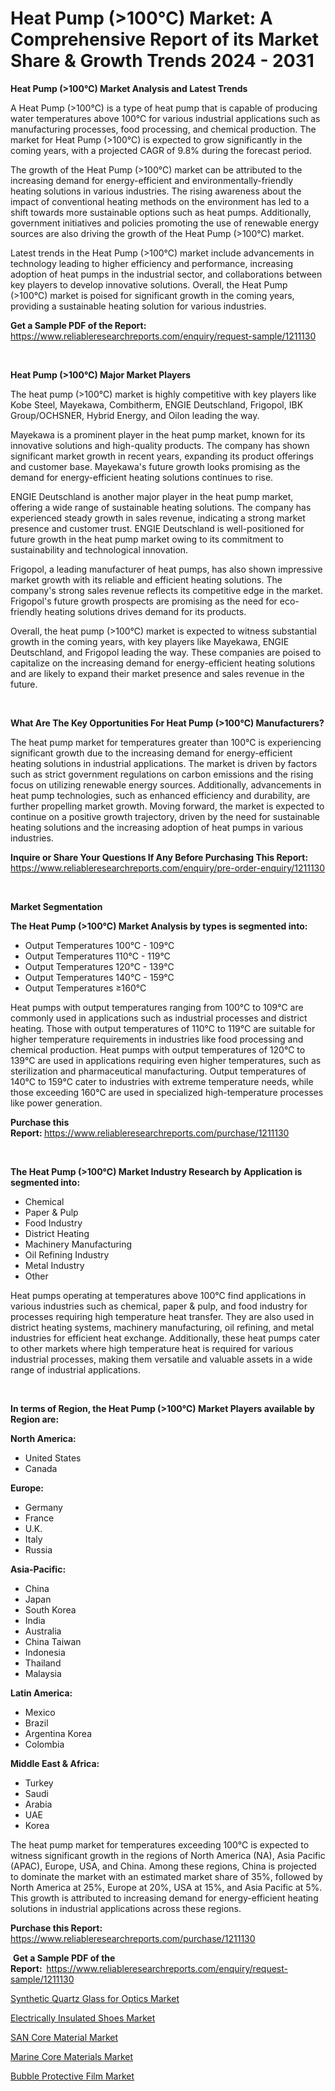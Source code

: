 <p><h1>Heat Pump (>100℃) Market: A Comprehensive Report of its Market Share & Growth Trends 2024 - 2031</h1></p><p><strong>Heat Pump (>100℃) Market Analysis and Latest Trends</strong></p>
<p><p>A Heat Pump (>100℃) is a type of heat pump that is capable of producing water temperatures above 100℃ for various industrial applications such as manufacturing processes, food processing, and chemical production. The market for Heat Pump (>100℃) is expected to grow significantly in the coming years, with a projected CAGR of 9.8% during the forecast period.</p><p>The growth of the Heat Pump (>100℃) market can be attributed to the increasing demand for energy-efficient and environmentally-friendly heating solutions in various industries. The rising awareness about the impact of conventional heating methods on the environment has led to a shift towards more sustainable options such as heat pumps. Additionally, government initiatives and policies promoting the use of renewable energy sources are also driving the growth of the Heat Pump (>100℃) market.</p><p>Latest trends in the Heat Pump (>100℃) market include advancements in technology leading to higher efficiency and performance, increasing adoption of heat pumps in the industrial sector, and collaborations between key players to develop innovative solutions. Overall, the Heat Pump (>100℃) market is poised for significant growth in the coming years, providing a sustainable heating solution for various industries.</p></p>
<p><strong>Get a Sample PDF of the Report:&nbsp;</strong> <a href="https://www.reliableresearchreports.com/enquiry/request-sample/1211130">https://www.reliableresearchreports.com/enquiry/request-sample/1211130</a></p>
<p>&nbsp;</p>
<p><strong>Heat Pump (>100℃) Major Market Players</strong></p>
<p><p>The heat pump (>100℃) market is highly competitive with key players like Kobe Steel, Mayekawa, Combitherm, ENGIE Deutschland, Frigopol, IBK Group/OCHSNER, Hybrid Energy, and Oilon leading the way. </p><p>Mayekawa is a prominent player in the heat pump market, known for its innovative solutions and high-quality products. The company has shown significant market growth in recent years, expanding its product offerings and customer base. Mayekawa's future growth looks promising as the demand for energy-efficient heating solutions continues to rise.</p><p>ENGIE Deutschland is another major player in the heat pump market, offering a wide range of sustainable heating solutions. The company has experienced steady growth in sales revenue, indicating a strong market presence and customer trust. ENGIE Deutschland is well-positioned for future growth in the heat pump market owing to its commitment to sustainability and technological innovation.</p><p>Frigopol, a leading manufacturer of heat pumps, has also shown impressive market growth with its reliable and efficient heating solutions. The company's strong sales revenue reflects its competitive edge in the market. Frigopol's future growth prospects are promising as the need for eco-friendly heating solutions drives demand for its products.</p><p>Overall, the heat pump (>100℃) market is expected to witness substantial growth in the coming years, with key players like Mayekawa, ENGIE Deutschland, and Frigopol leading the way. These companies are poised to capitalize on the increasing demand for energy-efficient heating solutions and are likely to expand their market presence and sales revenue in the future.</p></p>
<p>&nbsp;</p>
<p><strong>What Are The Key Opportunities For Heat Pump (>100℃) Manufacturers?</strong></p>
<p><p>The heat pump market for temperatures greater than 100℃ is experiencing significant growth due to the increasing demand for energy-efficient heating solutions in industrial applications. The market is driven by factors such as strict government regulations on carbon emissions and the rising focus on utilizing renewable energy sources. Additionally, advancements in heat pump technologies, such as enhanced efficiency and durability, are further propelling market growth. Moving forward, the market is expected to continue on a positive growth trajectory, driven by the need for sustainable heating solutions and the increasing adoption of heat pumps in various industries.</p></p>
<p><strong>Inquire or Share Your Questions If Any Before Purchasing This Report:</strong> <a href="https://www.reliableresearchreports.com/enquiry/pre-order-enquiry/1211130">https://www.reliableresearchreports.com/enquiry/pre-order-enquiry/1211130</a></p>
<p>&nbsp;</p>
<p><strong>Market Segmentation</strong></p>
<p><strong>The Heat Pump (>100℃) Market Analysis by types is segmented into:</strong></p>
<p><ul><li>Output Temperatures 100°C - 109°C</li><li>Output Temperatures 110°C - 119°C</li><li>Output Temperatures 120°C - 139°C</li><li>Output Temperatures 140°C - 159°C</li><li>Output Temperatures ≥160°C</li></ul></p>
<p><p>Heat pumps with output temperatures ranging from 100°C to 109°C are commonly used in applications such as industrial processes and district heating. Those with output temperatures of 110°C to 119°C are suitable for higher temperature requirements in industries like food processing and chemical production. Heat pumps with output temperatures of 120°C to 139°C are used in applications requiring even higher temperatures, such as sterilization and pharmaceutical manufacturing. Output temperatures of 140°C to 159°C cater to industries with extreme temperature needs, while those exceeding 160°C are used in specialized high-temperature processes like power generation.</p></p>
<p><strong>Purchase this Report:&nbsp;</strong><a href="https://www.reliableresearchreports.com/purchase/1211130">https://www.reliableresearchreports.com/purchase/1211130</a></p>
<p>&nbsp;</p>
<p><strong>The Heat Pump (>100℃) Market Industry Research by Application is segmented into:</strong></p>
<p><ul><li>Chemical</li><li>Paper & Pulp</li><li>Food Industry</li><li>District Heating</li><li>Machinery Manufacturing</li><li>Oil Refining Industry</li><li>Metal Industry</li><li>Other</li></ul></p>
<p><p>Heat pumps operating at temperatures above 100℃ find applications in various industries such as chemical, paper & pulp, and food industry for processes requiring high temperature heat transfer. They are also used in district heating systems, machinery manufacturing, oil refining, and metal industries for efficient heat exchange. Additionally, these heat pumps cater to other markets where high temperature heat is required for various industrial processes, making them versatile and valuable assets in a wide range of industrial applications.</p></p>
<p>&nbsp;</p>
<p><strong>In terms of Region, the Heat Pump (>100℃) Market Players available by Region are:</strong></p>
<p>
    <p> <strong> North America: </strong>
        <ul>
            <li>United States</li>
            <li>Canada</li>
        </ul>
        </p> 
    <p> <strong> Europe: </strong>
        <ul>
            <li>Germany</li>
            <li>France</li>
            <li>U.K.</li>
            <li>Italy</li>
            <li>Russia</li>
        </ul>
        </p> 
    <p> <strong> Asia-Pacific: </strong>
        <ul>
            <li>China</li>
            <li>Japan</li>
            <li>South Korea</li>
            <li>India</li>
            <li>Australia</li>
            <li>China Taiwan</li>
            <li>Indonesia</li>
            <li>Thailand</li>
            <li>Malaysia</li>
        </ul>
        </p> 
    <p> <strong> Latin America: </strong>
        <ul>
            <li>Mexico</li>
            <li>Brazil</li>
            <li>Argentina Korea</li>
            <li>Colombia</li>
        </ul>
        </p> 
    <p> <strong> Middle East & Africa: </strong>
        <ul>
            <li>Turkey</li>
            <li>Saudi</li>
            <li>Arabia</li>
            <li>UAE</li>
            <li>Korea</li>
        </ul>
    </p>
    </p>
<p><p>The heat pump market for temperatures exceeding 100℃ is expected to witness significant growth in the regions of North America (NA), Asia Pacific (APAC), Europe, USA, and China. Among these regions, China is projected to dominate the market with an estimated market share of 35%, followed by North America at 25%, Europe at 20%, USA at 15%, and Asia Pacific at 5%. This growth is attributed to increasing demand for energy-efficient heating solutions in industrial applications across these regions.</p></p>
<p><strong>Purchase this Report: </strong><a href="https://www.reliableresearchreports.com/purchase/1211130">https://www.reliableresearchreports.com/purchase/1211130</a></p>
<p>&nbsp;<strong>Get a Sample PDF of the Report:&nbsp;&nbsp;</strong><a href="https://www.reliableresearchreports.com/enquiry/request-sample/1211130">https://www.reliableresearchreports.com/enquiry/request-sample/1211130</a></p>
<p><strong></strong></p>
<p><p><a href="https://medium.com/@queenlittle95/synthetic-quartz-glass-for-optics-market-insight-market-trends-growth-forecasted-from-2024-to-301934cff40e">Synthetic Quartz Glass for Optics Market</a></p><p><a href="https://medium.com/@nicholasstewart02/electrically-insulated-shoes-market-furnishes-information-on-market-share-market-trends-and-6791e72d3f98">Electrically Insulated Shoes Market</a></p><p><a href="https://medium.com/@williammann19/san-core-material-market-insights-into-market-cagr-market-trends-and-growth-strategies-33bc09ec59b2">SAN Core Material Market</a></p><p><a href="https://medium.com/@williammann19/marine-core-materials-market-comprehensive-assessment-by-type-application-and-geography-5f700d86ef74">Marine Core Materials Market</a></p><p><a href="https://medium.com/@nicholasstewart02/bubble-protective-film-market-insight-market-trends-growth-forecasted-from-2024-to-2031-414bf75dcca7">Bubble Protective Film Market</a></p></p>